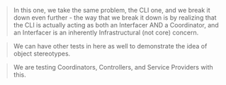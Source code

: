 > In this one, we take the same problem, the CLI one, and we break it down even further - the way that we break it down is by realizing that the CLI is actually acting as both an Interfacer AND a Coordinator, and an Interfacer is an inherently Infrastructural (not core) concern.

> We can have other tests in here as well to demonstrate the idea of object stereotypes.

> We are testing Coordinators, Controllers, and Service Providers with this.